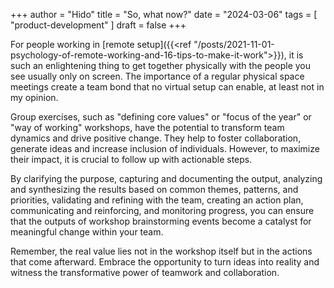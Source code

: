 +++
author = "Hido"
title = "So, what now?"
date = "2024-03-06"
tags = [
  "product-development"
]
draft = false
+++

For people working in [remote setup]({{<ref "/posts/2021-11-01-psychology-of-remote-working-and-16-tips-to-make-it-work">}}), it is such an enlightening thing to get together physically with the people you see usually only on screen. The importance of a regular physical space meetings create a team bond that no virtual setup can enable, at least not in my opinion.

Group exercises, such as "defining core values" or "focus of the year" or "way of working" workshops, have the potential to transform team dynamics and drive positive change. They help to foster collaboration, generate ideas and increase inclusion of individuals. However, to maximize their impact, it is crucial to follow up with actionable steps. 

By clarifying the purpose, capturing and documenting the output, analyzing and synthesizing the results based on common themes, patterns, and priorities, validating and refining with the team, creating an action plan, communicating and reinforcing, and monitoring progress, you can ensure that the outputs of workshop brainstorming events become a catalyst for meaningful change within your team.

Remember, the real value lies not in the workshop itself but in the actions that come afterward. Embrace the opportunity to turn ideas into reality and witness the transformative power of teamwork and collaboration.